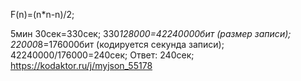 F(n)=(n*n-n)/2;

5мин 30сек=330сек;
330*128000=42240000бит (размер записи);
22000*8=176000бит (кодируется секунда записи);
42240000/176000=240сек;
Ответ: 240сек;
https://kodaktor.ru/j/myjson_55178
